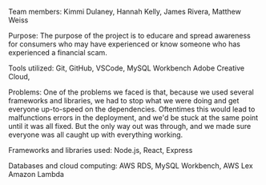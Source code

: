 Team members:
Kimmi Dulaney,
Hannah Kelly,
James Rivera,
Matthew Weiss

Purpose:
The purpose of the project is to educare and spread awareness for consumers who 
may have experienced or know someone who has experienced a financial scam.

Tools utilized:
Git,
GitHub,
VSCode,
MySQL Workbench
Adobe Creative Cloud,

Problems:
One of the problems we faced is that, because we used several frameworks and 
libraries, we had to stop what we were doing and get everyone up-to-speed on 
the dependencies. Oftentimes this would lead to malfunctions errors in the 
deployment, and we'd be stuck at the same point until it was all fixed. But 
the only way out was through, and we made sure everyone was all caught up with 
everything working.

Frameworks and libraries used:
Node.js,
React,
Express

Databases and cloud computing:
AWS RDS,
MySQL Workbench,
AWS Lex
Amazon Lambda
